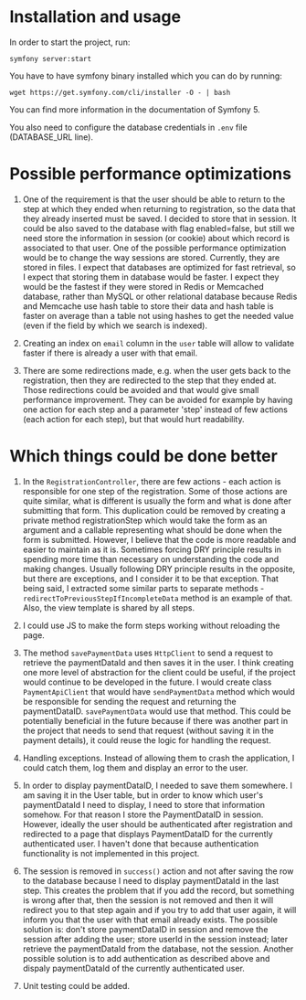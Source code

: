 # Installation and usage

In order to start the project, run:

```symfony server:start```

You have to have symfony binary installed which you can do by running:

```wget https://get.symfony.com/cli/installer -O - | bash```

You can find more information in the documentation of Symfony 5.

You also need to configure the database credentials in ``.env`` file (DATABASE_URL line).

# Possible performance optimizations

1. One of the requirement is that the user should be able to return to the step at which they ended when returning to registration, so the data that they already inserted must be saved. I decided to store that in session. It could be also saved to the database with flag enabled=false, but still we need store the information in session (or cookie) about which record is associated to that user. One of the possible performance optimization would be to change the way sessions are stored. Currently, they are stored in files. I expect that databases are optimized for fast retrieval, so I expect that storing them in database would be faster. I expect they would be the fastest if they were stored in Redis or Memcached database, rather than MySQL or other relational database because Redis and Memcache use hash table to store their data and hash table is faster on average than a table not using hashes to get the needed value (even if the field by which we search is indexed).

2. Creating an index on ``email`` column in the ``user`` table will allow to validate faster if there is already a user with that email.

3. There are some redirections made, e.g. when the user gets back to the registration, then they are redirected to the step that they ended at. Those redirections could be avoided and that would give small performance improvement. They can be avoided for example by having one action for each step and a parameter 'step' instead of few actions (each action for each step), but that would hurt readability.

# Which things could be done better

1. In the ``RegistrationController``, there are few actions - each action is responsible for one step of the registration. Some of those actions are quite similar, what is different is usually the form and what is done after submitting that form. This duplication could be removed by creating a private method registrationStep which would take the form as an argument and a callable representing what should be done when the form is submitted. However, I believe that the code is more readable and easier to maintain as it is. Sometimes forcing DRY principle results in spending more time than necessary on understanding the code and making changes. Usually following DRY principle results in the opposite, but there are exceptions, and I consider it to be that exception. That being said, I extracted some similar parts to separate methods - ``redirectToPreviousStepIfIncompleteData`` method is an example of that. Also, the view template is shared by all steps.

2. I could use JS to make the form steps working without reloading the page.

3. The method ``savePaymentData`` uses ``HttpClient`` to send a request to retrieve the paymentDataId and then saves it in the user. I think creating one more level of abstraction for the client could be useful, if the project would continue to be developed in the future. I would create class ``PaymentApiClient`` that would have ``sendPaymentData`` method which would be responsible for sending the request and returning the paymentDataID. ``savePaymentData`` would use that method. This could be potentially beneficial in the future because if there was another part in the project that needs to send that request (without saving it in the payment details), it could reuse the logic for handling the request.

4. Handling exceptions. Instead of allowing them to crash the application, I could catch them, log them and display an error to the user.

5. In order to display paymentDataID, I needed to save them somewhere. I am saving it in the User table, but in order to know which user's paymentDataId I need to display, I need to store that information somehow. For that reason I store the PaymentDataID in session. However, ideally the user should be authenticated after registration and redirected to a page that displays PaymentDataID for the currently authenticated user. I haven't done that because authentication functionality is not implemented in this project.

6. The session is removed in ``success()`` action and not after saving the row to the database because I need to display paymentDataId in the last step. This creates the problem that if you add the record, but something is wrong after that, then the session is not removed and then it will redirect you to that step again and if you try to add that user again, it will inform you that the user with that email already exists. The possible solution is: don't store paymentDataID in session and remove the session after adding the user; store userId in the session instead; later retrieve the paymentDataId from the database, not the session. Another possible solution is to add authentication as described above and dispaly paymentDataId of the currently authenticated user.

7. Unit testing could be added.
